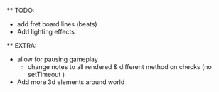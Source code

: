 ** TODO:
* add fret board lines (beats)
* Add lighting effects


** EXTRA:
* allow for pausing gameplay
  * change notes to all rendered & different method on checks (no setTimeout )
* Add more 3d elements around world
